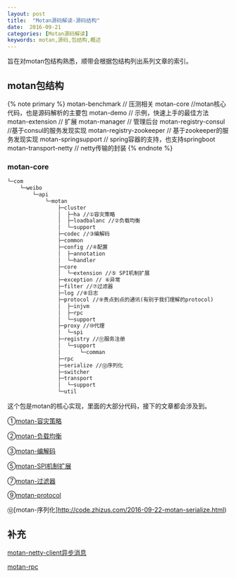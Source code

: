 ```yaml
---
layout: post
title:  "Motan源码解读-源码结构"
date:  2016-09-21
categories: [Motan源码解读]
keywords: motan,源码,包结构,概述
---
```


旨在对motan包结构熟悉，顺带会根据包结构列出系列文章的索引。

## motan包结构
{% note primary %}
	motan-benchmark // 压测相关
	motan-core	//motan核心代码，也是源码解析的主要包
	motan-demo	// 示例，快速上手的最佳方法
	motan-extension // 扩展
	motan-manager // 管理后台
	motan-registry-consul	//基于consul的服务发现实现
	motan-registry-zookeeper // 基于zookeeper的服务发现实现
	motan-springsupport // spring容器的支持，也支持springboot
	motan-transport-netty // netty传输的封装
{% endnote %}

### motan-core

```xml
└─com
    └─weibo
        └─api
            └─motan
                ├─cluster
                │  ├─ha //①容灾策略
                │  ├─loadbalanc //②负载均衡
                │  └─support
                ├─codec //③编解码
                ├─common
                ├─config //④配置
                │  ├─annotation
                │  └─handler
                ├─core
                │  └─extension //⑤ SPI机制扩展
                ├─exception // ⑥异常
                ├─filter //⑦过滤器
                ├─log //⑧日志
                ├─protocol //⑨责点到点的通讯(有别于我们理解的protocol)
                │  ├─injvm
                │  ├─rpc
                │  └─support
                ├─proxy //⑩代理
                │  └─spi
                ├─registry //⑪服务注册
                │  └─support
                │      └─comman
                ├─rpc
                ├─serialize //⑫序列化
                ├─switcher
                ├─transport
                │  └─support
                └─util
```
这个包是motan的核心实现，里面的大部分代码，接下的文章都会涉及到。

①[motan-容灾策略](http://code.zhizus.com/2016-09-21-motan-hastratege.html)

②[motan-负载均衡](http://code.zhizus.com/2016-09-20-motan-loadbalance.html)

③[motan-编解码](http://code.zhizus.com/2016-09-23-motan-codec.html)

⑤[motan-SPI机制扩展](http://code.zhizus.com/2016-09-19-motan-spi.html)

⑦[motan-过滤器](http://code.zhizus.com/2016-09-21-motan-filter.html)

⑨[motan-protocol](http://code.zhizus.com/2016-09-21-motan-protocol.html)

⑫[motan-序列化]http://code.zhizus.com/2016-09-22-motan-serialize.html)

## 补充

[motan-netty-client异步消息](http://code.zhizus.com/2016-09-19-motan-clientMessage.html)

[motan-rpc](http://code.zhizus.com/2016-09-23-motan-rpc.html)

